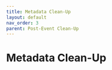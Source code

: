```yaml
---
title: Metadata Clean-Up
layout: default
nav_order: 3
parent: Post-Event Clean-Up
---
```


# Metadata Clean-Up
